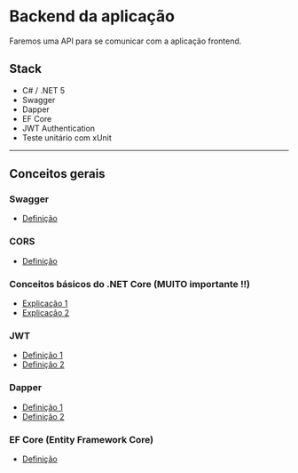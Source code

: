 # Backend da aplicação

Faremos uma API para se comunicar com a aplicação frontend.

## Stack

- C# / .NET 5
- Swagger
- Dapper
- EF Core
- JWT Authentication
- Teste unitário com xUnit

---
## Conceitos gerais

### Swagger

- [Definição](https://gr1d.io/insurance/trends/post/desenvolvedor-saiba-como-swagger-pode-ajudar-voce-4a3b1b49c0)

### CORS
- [Definição](https://www.treinaweb.com.br/blog/o-que-e-cors-e-como-resolver-os-principais-erros/)

### Conceitos básicos do .NET Core (**MUITO** importante !!)

- [Explicação 1](https://docs.microsoft.com/pt-br/aspnet/core/fundamentals/?view=aspnetcore-5.0&tabs=windows)
- [Explicação 2](https://www.treinaweb.com.br/blog/compreendendo-os-middlewares-no-asp-net-core/)

### JWT

- [Definição 1](https://www.devmedia.com.br/como-o-jwt-funciona/40265)
- [Definição 2](https://imasters.com.br/desenvolvimento/json-web-token-conhecendo-o-jwt-na-teoria-e-na-pratica)

### Dapper

- [Definição 1](https://thiagoborges.net.br/o-que-e-o-dapper-e-como-utilizar/)
- [Definição 2](https://fabiobrandao.net.br/blog/asp-net-mvc/o-que-e-dapper-e-como-utilizar/)

### EF Core (Entity Framework Core)

- [Definição](https://docs.microsoft.com/pt-br/ef/core/)